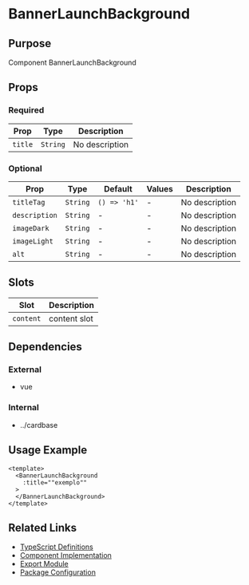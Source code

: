 # BannerLaunchBackground

## Purpose

Component BannerLaunchBackground

## Props

### Required
| Prop | Type | Description |
|------|------|-------------|
| `title` | `String` | No description |

### Optional
| Prop | Type | Default | Values | Description |
|------|------|---------|--------|-------------|
| `titleTag` | `String` | `() => 'h1'` | - | No description |
| `description` | `String` | - | - | No description |
| `imageDark` | `String` | - | - | No description |
| `imageLight` | `String` | - | - | No description |
| `alt` | `String` | - | - | No description |

## Slots

| Slot | Description |
|------|-------------|
| `content` | content slot |

## Dependencies

### External
- vue

### Internal
- ../cardbase

## Usage Example

```vue
<template>
  <BannerLaunchBackground
    :title=""exemplo""
  >
  </BannerLaunchBackground>
</template>
```

## Related Links

- [TypeScript Definitions](./BannerLaunchBackground.d.ts)
- [Component Implementation](./BannerLaunchBackground.vue)
- [Export Module](./bannerlaunchbackground.js)
- [Package Configuration](./package.json)
